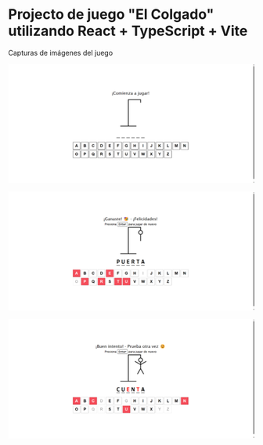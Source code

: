 # Projecto de juego "El Colgado" utilizando React + TypeScript + Vite

Capturas de imágenes del juego

![Inicio](./src/assets/img/colgado-inicio.png)

![Ganador](./src/assets/img/colgado-ganador.png)

![Perdedor](./src/assets/img/colgado-perdedor.png)
